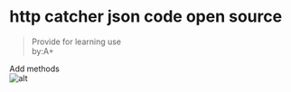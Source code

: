 # http catcher json code open source
> Provide for learning use  
> by:A+  

Add methods  
![alt ](https://raw.githubusercontent.com/pm936/http/master/Addmethods.jpg)
